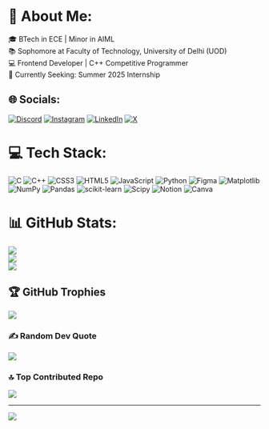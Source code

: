 # 💫 About Me:
🎓 BTech in ECE | Minor in AIML  <br>📚 Sophomore at Faculty of Technology, University of Delhi (UOD)  <br>💻 Frontend Developer | C++ Competitive Programmer  <br>🌱 Currently Seeking: Summer 2025 Internship  <br>


## 🌐 Socials:
[![Discord](https://img.shields.io/badge/Discord-%237289DA.svg?logo=discord&logoColor=white)](https://discord.gg/imdaredevil) [![Instagram](https://img.shields.io/badge/Instagram-%23E4405F.svg?logo=Instagram&logoColor=white)](https://instagram.com/defnotessss_) [![LinkedIn](https://img.shields.io/badge/LinkedIn-%230077B5.svg?logo=linkedin&logoColor=white)](https://linkedin.com/in/linkedin.com/in/eshiv-pandey18) [![X](https://img.shields.io/badge/X-black.svg?logo=X&logoColor=white)](https://x.com/@Eshiv_Pandey) 

# 💻 Tech Stack:
![C](https://img.shields.io/badge/c-%2300599C.svg?style=for-the-badge&logo=c&logoColor=white) ![C++](https://img.shields.io/badge/c++-%2300599C.svg?style=for-the-badge&logo=c%2B%2B&logoColor=white) ![CSS3](https://img.shields.io/badge/css3-%231572B6.svg?style=for-the-badge&logo=css3&logoColor=white) ![HTML5](https://img.shields.io/badge/html5-%23E34F26.svg?style=for-the-badge&logo=html5&logoColor=white) ![JavaScript](https://img.shields.io/badge/javascript-%23323330.svg?style=for-the-badge&logo=javascript&logoColor=%23F7DF1E) ![Python](https://img.shields.io/badge/python-3670A0?style=for-the-badge&logo=python&logoColor=ffdd54) ![Figma](https://img.shields.io/badge/figma-%23F24E1E.svg?style=for-the-badge&logo=figma&logoColor=white) ![Matplotlib](https://img.shields.io/badge/Matplotlib-%23ffffff.svg?style=for-the-badge&logo=Matplotlib&logoColor=black) ![NumPy](https://img.shields.io/badge/numpy-%23013243.svg?style=for-the-badge&logo=numpy&logoColor=white) ![Pandas](https://img.shields.io/badge/pandas-%23150458.svg?style=for-the-badge&logo=pandas&logoColor=white) ![scikit-learn](https://img.shields.io/badge/scikit--learn-%23F7931E.svg?style=for-the-badge&logo=scikit-learn&logoColor=white) ![Scipy](https://img.shields.io/badge/SciPy-%230C55A5.svg?style=for-the-badge&logo=scipy&logoColor=%white) ![Notion](https://img.shields.io/badge/Notion-%23000000.svg?style=for-the-badge&logo=notion&logoColor=white) ![Canva](https://img.shields.io/badge/Canva-%2300C4CC.svg?style=for-the-badge&logo=Canva&logoColor=white)
# 📊 GitHub Stats:
![](https://github-readme-stats.vercel.app/api?username=Eshiv-Pandey&theme=dark&hide_border=true&include_all_commits=false&count_private=false)<br/>
![](https://github-readme-streak-stats.herokuapp.com/?user=Eshiv-Pandey&theme=dark&hide_border=true)<br/>
![](https://github-readme-stats.vercel.app/api/top-langs/?username=Eshiv-Pandey&theme=dark&hide_border=true&include_all_commits=false&count_private=false&layout=compact)

## 🏆 GitHub Trophies
![](https://github-profile-trophy.vercel.app/?username=Eshiv-Pandey&theme=radical&no-frame=false&no-bg=true&margin-w=4)

### ✍️ Random Dev Quote
![](https://quotes-github-readme.vercel.app/api?type=horizontal&theme=dark)

### 🔝 Top Contributed Repo
![](https://github-contributor-stats.vercel.app/api?username=Eshiv-Pandey&limit=5&theme=dark&combine_all_yearly_contributions=true)

---
[![](https://visitcount.itsvg.in/api?id=Eshiv-Pandey&icon=0&color=11)](https://visitcount.itsvg.in)

<!-- Proudly created with GPRM ( https://gprm.itsvg.in ) -->
